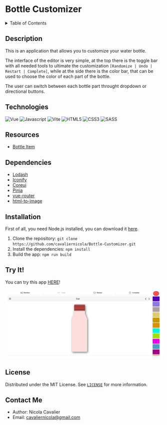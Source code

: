 # Bottle Customizer

<details> 
  <summary>Table of Contents</summary>

  1. [Description](#description)
  1. [Technologies](#technlogies)
  1. [Resources](#resources)
  1. [Dependencies](#dependencies)
  1. [Installation](#installation)
  1. [Try It!](#try-it)
  1. [License](#license)
  1. [Contact Me](#contact-me)
</details>

## Description
This is an application that allows you to customize your water bottle.

The interface of the editor is very simple, at the top there is the toggle bar with all needed tools to ultimate the customization `[Randomize | Undo | Restart | Complete]`, while at the side there is the color bar, that can be used to choose the color of each part of the bottle.

The user can switch between each bottle part throught dropdown or directional buttons.

## Technologies
![Vue](https://img.shields.io/badge/vue.js-%2320232a.svg?style=for-the-badge&logo=vue.js&logoColor=%green) ![Javascript](https://img.shields.io/badge/JavaScript-323330?style=for-the-badge&logo=javascript&logoColor=F7DF1E) ![Vite](https://img.shields.io/badge/Vite-%2320232a.svg?style=for-the-badge&logo=vite&logoColor=%2361DAFB)
![HTML5](https://img.shields.io/badge/html5-%23E34F26.svg?style=for-the-badge&logo=html5&logoColor=white) ![CSS3](https://img.shields.io/badge/css3-%231572B6.svg?style=for-the-badge&logo=css3&logoColor=white) ![SASS](https://img.shields.io/badge/SASS-hotpink.svg?style=for-the-badge&logo=SASS&logoColor=white)

## Resources
* [Bottle Item](https://codepen.io/yoyo/pen/oyqEMx)

## Dependencies
* [Lodash](https://lodash.com/)
* [Iconify](https://iconify.design/)
* [Coreui](https://coreui.io/vue/docs/3.2/introduction/)
* [Pinia](https://pinia.vuejs.org/)
* [vue-router](https://router.vuejs.org/)
* [html-to-image](https://github.com/bubkoo/html-to-image)

## Installation
First of all, you need Node.js installed, you can download it [here](https://nodejs.org/it/download/).

1. Clone the repository: `git clone https://github.com/cavaliernicola/Bottle-Customizer.git`
1. Install the dependencies: `npm install`
1. Build the app: `npm run build`

## Try It!
You can try this app [HERE](https://genuine-youtiao-07227e.netlify.app/editor)!

![App Preview](src/assets/showcase.png)

## License
Distributed under the MIT License. See [`LICENSE`](LICENSE) for more information.

## Contact Me
* Author: Nicola Cavalier 
* Email: cavaliernicola@gmail.com
